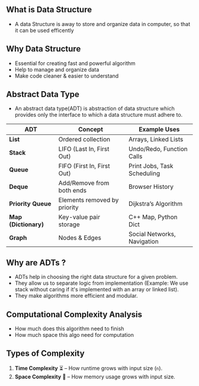 
## What is Data Structure

- A data Structure is away to store and organize data in computer,  so that it can be used efficently

## Why Data Structure

- Essential for creating fast and powerful algorithm
- Help to manage and organize data
- Make code  cleaner & easier to understand

 ## Abstract Data Type 

 - An abstract data type(ADT) is abstraction of data structure which provides only the interface to which a data structure must adhere to.

 | ADT               | Concept                           | Example Uses                         |
|-------------------|---------------------------------|--------------------------------------|
| **List**         | Ordered collection              | Arrays, Linked Lists                |
| **Stack**        | LIFO (Last In, First Out)       | Undo/Redo, Function Calls           |
| **Queue**        | FIFO (First In, First Out)      | Print Jobs, Task Scheduling         |
| **Deque**        | Add/Remove from both ends      | Browser History                     |
| **Priority Queue** | Elements removed by priority | Dijkstra’s Algorithm                |
| **Map (Dictionary)** | Key-value pair storage    | C++ Map, Python Dict                |
| **Graph**        | Nodes & Edges                   | Social Networks, Navigation         |
  
## Why are ADTs ?

- ADTs help in choosing the right data structure for a given problem.
- They allow us to separate logic from implementation (Example: We use stack without caring if it's implemented with an array or linked list).
- They make algorithms more efficient and modular.

## Computational Complexity Analysis 

- How much does this algorithm need to finish
- How much space this algo need for computation
  
## **Types of Complexity**
1. **Time Complexity** ⏳ – How runtime grows with input size (`n`).
2. **Space Complexity** 💾 – How memory usage grows with input size.

